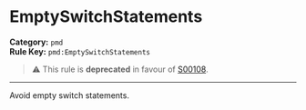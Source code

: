 # EmptySwitchStatements
**Category:** `pmd`<br/>
**Rule Key:** `pmd:EmptySwitchStatements`<br/>
> :warning: This rule is **deprecated** in favour of [S00108](https://rules.sonarsource.com/java/RSPEC-00108).

-----

Avoid empty switch statements.
